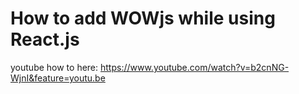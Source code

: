# How to add WOWjs while using React.js

youtube how to here: https://www.youtube.com/watch?v=b2cnNG-WjnI&feature=youtu.be
